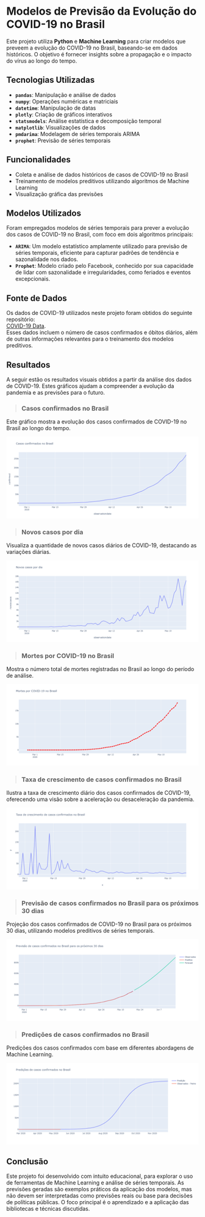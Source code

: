 # Modelos de Previsão da Evolução do COVID-19 no Brasil

Este projeto utiliza **Python** e **Machine Learning** para criar modelos que preveem a evolução do COVID-19 no Brasil, baseando-se em dados históricos. O objetivo é fornecer insights sobre a propagação e o impacto do vírus ao longo do tempo.

## Tecnologias Utilizadas

- **`pandas`**: Manipulação e análise de dados
- **`numpy`**: Operações numéricas e matriciais
- **`datetime`**: Manipulação de datas
- **`plotly`**: Criação de gráficos interativos
- **`statsmodels`**: Análise estatística e decomposição temporal
- **`matplotlib`**: Visualizações de dados
- **`pmdarima`**: Modelagem de séries temporais ARIMA
- **`prophet`**: Previsão de séries temporais

## Funcionalidades

- Coleta e análise de dados históricos de casos de COVID-19 no Brasil
- Treinamento de modelos preditivos utilizando algoritmos de Machine Learning
- Visualização gráfica das previsões

## Modelos Utilizados

Foram empregados modelos de séries temporais para prever a evolução dos casos de COVID-19 no Brasil, com foco em dois algoritmos principais:

- **`ARIMA`**: Um modelo estatístico amplamente utilizado para previsão de séries temporais, eficiente para capturar padrões de tendência e sazonalidade nos dados.
- **`Prophet`**: Modelo criado pelo Facebook, conhecido por sua capacidade de lidar com sazonalidade e irregularidades, como feriados e eventos excepcionais.

## Fonte de Dados

Os dados de COVID-19 utilizados neste projeto foram obtidos do seguinte repositório:  
[COVID-19 Data](https://github.com/neylsoncrepalde/projeto_eda_covid/blob/master/covid_19_data.csv?raw=true).  
Esses dados incluem o número de casos confirmados e óbitos diários, além de outras informações relevantes para o treinamento dos modelos preditivos.


## Resultados

A seguir estão os resultados visuais obtidos a partir da análise dos dados de COVID-19. Estes gráficos ajudam a compreender a evolução da pandemia e as previsões para o futuro.

> ### Casos confirmados no Brasil
Este gráfico mostra a evolução dos casos confirmados de COVID-19 no Brasil ao longo do tempo.

![Plot](assets/casos-confirmados.png)

> ### Novos casos por dia
Visualiza a quantidade de novos casos diários de COVID-19, destacando as variações diárias.

![Plot](assets/novos-casos-por-dia.png)

> ### Mortes por COVID-19 no Brasil
Mostra o número total de mortes registradas no Brasil ao longo do período de análise.

![Plot](assets/mortes.png)

> ### Taxa de crescimento de casos confirmados no Brasil
Ilustra a taxa de crescimento diário dos casos confirmados de COVID-19, oferecendo uma visão sobre a aceleração ou desaceleração da pandemia.

![Plot](assets/taxa-de-crescimento.png)

> ### Previsão de casos confirmados no Brasil para os próximos 30 dias
Projeção dos casos confirmados de COVID-19 no Brasil para os próximos 30 dias, utilizando modelos preditivos de séries temporais.

![Plot](assets/previsao-de-casos.png)

> ### Predições de casos confirmados no Brasil
Predições dos casos confirmados com base em diferentes abordagens de Machine Learning.

![Plot](assets/predicao-de-casos.png)

## Conclusão

Este projeto foi desenvolvido com intuito educacional, para explorar o uso de ferramentas de Machine Learning e análise de séries temporais. As previsões geradas são exemplos práticos da aplicação dos modelos, mas não devem ser interpretadas como previsões reais ou base para decisões de políticas públicas. O foco principal é o aprendizado e a aplicação das bibliotecas e técnicas discutidas.